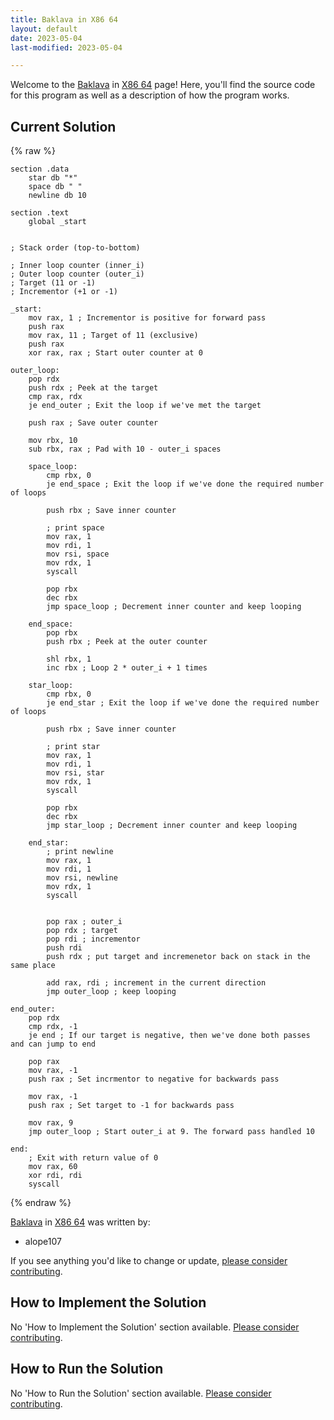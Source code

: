 ```yaml
---
title: Baklava in X86 64
layout: default
date: 2023-05-04
last-modified: 2023-05-04

---
```


Welcome to the [Baklava](https://sampleprograms.io/projects/baklava) in [X86 64](https://sampleprograms.io/languages/x86-64) page! Here, you'll find the source code for this program as well as a description of how the program works.

## Current Solution

{% raw %}

```x86_64
section .data
    star db "*"
    space db " "
    newline db 10

section .text
    global _start


; Stack order (top-to-bottom)

; Inner loop counter (inner_i)
; Outer loop counter (outer_i)
; Target (11 or -1)
; Incrementor (+1 or -1)

_start:
    mov rax, 1 ; Incrementor is positive for forward pass
    push rax
    mov rax, 11 ; Target of 11 (exclusive)
    push rax
    xor rax, rax ; Start outer counter at 0

outer_loop:
    pop rdx
    push rdx ; Peek at the target
    cmp rax, rdx
    je end_outer ; Exit the loop if we've met the target

    push rax ; Save outer counter

    mov rbx, 10
    sub rbx, rax ; Pad with 10 - outer_i spaces

    space_loop:
        cmp rbx, 0
        je end_space ; Exit the loop if we've done the required number of loops
        
        push rbx ; Save inner counter

        ; print space
        mov rax, 1
        mov rdi, 1
        mov rsi, space
        mov rdx, 1
        syscall

        pop rbx
        dec rbx 
        jmp space_loop ; Decrement inner counter and keep looping

    end_space:
        pop rbx
        push rbx ; Peek at the outer counter

        shl rbx, 1
        inc rbx ; Loop 2 * outer_i + 1 times

    star_loop:
        cmp rbx, 0
        je end_star ; Exit the loop if we've done the required number of loops
        
        push rbx ; Save inner counter

        ; print star
        mov rax, 1
        mov rdi, 1
        mov rsi, star
        mov rdx, 1
        syscall

        pop rbx
        dec rbx
        jmp star_loop ; Decrement inner counter and keep looping

    end_star:
        ; print newline
        mov rax, 1
        mov rdi, 1
        mov rsi, newline
        mov rdx, 1
        syscall

        
        pop rax ; outer_i
        pop rdx ; target
        pop rdi ; incrementor
        push rdi
        push rdx ; put target and incremenetor back on stack in the same place

        add rax, rdi ; increment in the current direction
        jmp outer_loop ; keep looping

end_outer:
    pop rdx
    cmp rdx, -1
    je end ; If our target is negative, then we've done both passes and can jump to end

    pop rax
    mov rax, -1
    push rax ; Set incrmentor to negative for backwards pass

    mov rax, -1
    push rax ; Set target to -1 for backwards pass

    mov rax, 9
    jmp outer_loop ; Start outer_i at 9. The forward pass handled 10

end:
    ; Exit with return value of 0
    mov rax, 60
    xor rdi, rdi
    syscall
```

{% endraw %}

[Baklava](https://sampleprograms.io/projects/baklava) in [X86 64](https://sampleprograms.io/languages/x86-64) was written by:

- alope107

If you see anything you'd like to change or update, [please consider contributing](https://github.com/TheRenegadeCoder/sample-programs).

## How to Implement the Solution

No 'How to Implement the Solution' section available. [Please consider contributing](https://github.com/TheRenegadeCoder/sample-programs-website).

## How to Run the Solution

No 'How to Run the Solution' section available. [Please consider contributing](https://github.com/TheRenegadeCoder/sample-programs-website).
